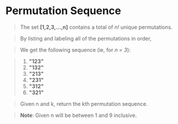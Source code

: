 Permutation Sequence
====================

>The set **[1,2,3,...,n]** contains a total of _n!_ unique permutations.

>By listing and labeling all of the permutations in order,

>We get the following sequence (ie, for _n = 3_):

>1. **"123"**
>2. **"132"**
>3. **"213"**
>4. **"231"**
>5. **"312"**
>6. **"321"**

>Given n and k, return the kth permutation sequence.

>**Note**: Given n will be between 1 and 9 inclusive.
